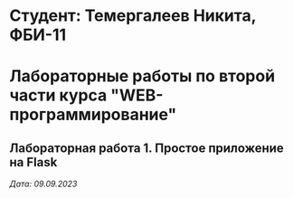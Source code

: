 # Студент: Темергалеев Никита, ФБИ-11

# Лабораторные работы по второй части курса "WEB-программирование"

## Лабораторная работа 1. Простое приложение на Flask

*Дата: 09.09.2023*
